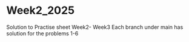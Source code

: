 # Week2_2025
Solution to Practise sheet Week2- Week3
Each branch under main has solution for the problems 1-6
